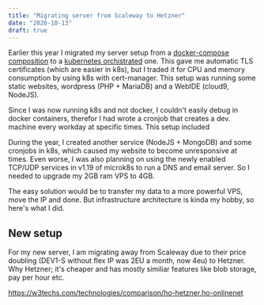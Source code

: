 ```yaml
---
title: "Migrating server from Scaleway to Hetzner"
date: "2020-10-13"
draft: true
---
```


Earlier this year I migrated my server setup from a
[docker-compose composition](https://github.com/svlentink/dockerfiles/tree/master/docker-compose/mywebsite)
to a
[kubernetes orchistrated](https://github.com/svlentink/myinfra) one.
This gave me automatic TLS certificates (which are easier in k8s),
but I traded it for CPU and memory consumption by using k8s with cert-manager.
This setup was running some static websites, wordpress (PHP + MariaDB) and a WebIDE (cloud9, NodeJS).

Since I was now running k8s and not docker, I couldn't easily debug in docker containers,
therefor I had wrote a cronjob that creates a dev. machine every workday at specific times.
This setup included 

During the year, I created another service (NodeJS + MongoDB) and some cronjobs in k8s,
which caused my website to become unresponsive at times.
Even worse, I was also planning on using the newly enabled TCP/UDP services in v1.19 of microk8s to run a DNS and email server.
So I needed to upgrade my 2GB ram VPS to 4GB.

The easy solution would be to transfer my data to a more powerful VPS, move the IP and done.
But infrastructure architecture is kinda my hobby, so here's what I did.

## New setup

For my new server, I am migrating away from Scaleway due to their price doubling
(DEV1-S without flex IP was 2EU a month, now 4eu)
to Hetzner.
Why Hetzner; it's cheaper and has mostly similiar features like blob storage, pay per hour etc.


https://w3techs.com/technologies/comparison/ho-hetzner,ho-onlinenet
